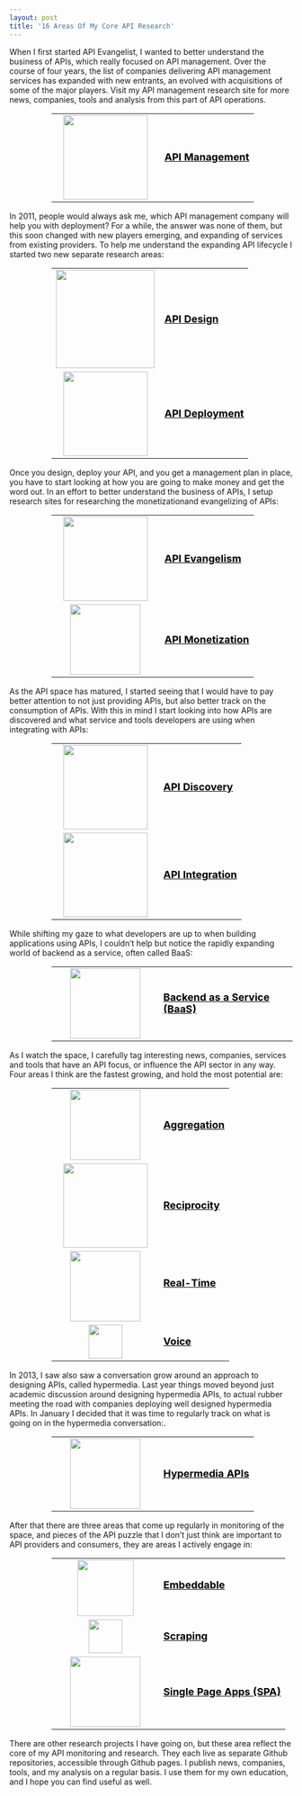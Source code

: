 ```yaml
---
layout: post
title: '16 Areas Of My Core API Research'
---
```

<p>When I first started API Evangelist, I wanted to better understand the business of APIs, which really focused on API management. Over the course of four years, the list of companies delivering API management services has expanded with new entrants, an evolved with acquisitions of some of the major players. Visit my API management research site for more news, companies, tools and analysis from this part of API operations.</p>
<table style="padding-left: 75px;" cellspacing="2" cellpadding="1" width="90%" align="center">
<tbody>
<tr>
<td width="175" align="center"><a href="http://bit.ly/19LhWlS"> <img src="https://s3.amazonaws.com/kinlane-productions/api-evangelist/services/api-management.png" alt="" width="150" align="center" /> </a></td>
<td style="padding-left: 10px;" align="left"><a style="font-size: 18px; color: #000;" href="http://bit.ly/19LhWlS"><strong>API Management</strong></a></td>
</tr>
</tbody>
</table>
<p>In 2011, people would always ask me, which API management company will help you with deployment? For a while, the answer was none of them, but this soon changed with new players emerging, and expanding of services from existing providers. To help me understand the expanding API lifecycle I started two new separate research areas:</p>
<table style="padding-left: 75px;" cellspacing="2" cellpadding="1" width="90%" align="center">
<tbody>
<tr>
<td width="175" align="center"><a href="http://bit.ly/19ICsXJ"> <img src="https://s3.amazonaws.com/kinlane-productions/api-evangelist/services/api-design.png" alt="" width="175" align="center" /></a></td>
<td style="padding-left: 10px;" align="left"><a style="font-size: 18px; color: #000;" href="http://bit.ly/19ICsXJ"><strong>API Design</strong></a></td>
</tr>
<tr>
<td width="175" align="center"><a href="http://bit.ly/19LhUKX" target="_blank"> <img src="https://s3.amazonaws.com/kinlane-productions/api-evangelist/services/api-deploy.jpg" alt="" width="150" align="center" /></a></td>
<td style="padding-left: 10px;" align="left"><a style="font-size: 18px; color: #000;" href="http://bit.ly/19LhUKX"><strong>API Deployment</strong></a></td>
</tr>
</tbody>
</table>
<p>Once you design, deploy your API, and you get a management plan in place, you have to start looking at how you are going to make money and get the word out. In an effort to better understand the business of APIs, I setup research sites for researching the monetizationand evangelizing of APIs:</p>
<table style="padding-left: 75px;" cellspacing="2" cellpadding="1" width="90%" align="center">
<tbody>
<tr>
<td width="175" align="center"><a href="http://bit.ly/1k7cIHv"> <img src="https://s3.amazonaws.com/kinlane-productions/api-evangelist/t-shirts/KL_InApiWeTrust-1000.png" alt="" width="150" align="center" /> </a></td>
<td style="padding-left: 10px;" align="left"><a style="font-size: 18px; color: #000;" href="http://bit.ly/1k7cIHv"><strong>API Evangelism</strong></a></td>
</tr>
<tr>
<td width="175" align="center"><a href="http://bit.ly/1hjxIug"> <img src="https://s3.amazonaws.com/kinlane-productions/bw-icons/bw-dollar-sign.png" alt="" width="125" align="center" /> </a></td>
<td style="padding-left: 10px;" align="left"><a style="font-size: 18px; color: #000;" href="http://bit.ly/1hjxIug"><strong>API Monetization</strong></a></td>
</tr>
</tbody>
</table>
<p>As the API space has matured, I started seeing that I would have to pay better attention to not just providing APIs, but also better track on the consumption of APIs. With this in mind I start looking into how APIs are discovered and what service and tools developers are using when integrating with APIs:</p>
<table style="padding-left: 75px;" cellspacing="1" cellpadding="1" width="90%" align="center">
<tbody>
<tr>
<td width="175" align="center"><a href="http://bit.ly/19IBYkv"> <img src="https://s3.amazonaws.com/kinlane-productions/api-evangelist/services/api-discovery.png" alt="" width="150" align="center" /> </a></td>
<td align="left"><a style="font-size: 18px; color: #000;" href="http://bit.ly/19IBYkv"><strong>API Discovery</strong></a></td>
</tr>
<tr>
<td width="175" align="center"><a href="http://bit.ly/15TuByV"> <img src="https://s3.amazonaws.com/kinlane-productions/api-evangelist/services/api-integration.png" alt="" width="150" align="center" /> </a></td>
<td align="left"><a style="font-size: 18px; color: #000;" href="http://bit.ly/15TuByV"><strong>API Integration</strong></a></td>
</tr>
</tbody>
</table>
<p>While shifting my gaze to what developers are up to when building applications using APIs, I couldn&rsquo;t help but notice the rapidly expanding world of backend as a service, often called BaaS:</p>
<table style="padding-left: 75px;" cellspacing="1" cellpadding="1" width="90%" align="center">
<tbody>
<tr>
<td width="175" align="center"><a href="http://bit.ly/18nRqRJ" target="_blank"> <img src="https://s3.amazonaws.com/kinlane-productions/api-evangelist/trends/baas-trends.png" alt="" width="125" align="center" /> </a></td>
<td align="left"><a style="font-size: 18px; color: #000;" href="http://bit.ly/18nRqRJ"><strong>Backend as a Service (BaaS)</strong></a></td>
</tr>
</tbody>
</table>
<p>As I watch the space, I carefully tag interesting news, companies, services and tools that have an API focus, or influence the API sector in any way. Four areas I think are the fastest growing, and hold the most potential are:</p>
<table style="padding-left: 75px;" cellspacing="1" cellpadding="1" width="90%" align="center">
<tbody>
<tr>
<td width="175" align="center"><a href="http://bit.ly/11RojT4"> <img src="https://s3.amazonaws.com/kinlane-productions/api-evangelist/trends/aggregation-trend.png" alt="" width="125" align="center" /> </a></td>
<td align="left"><a style="font-size: 18px; color: #000;" href="http://bit.ly/11RojT4"><strong>Aggregation</strong></a></td>
</tr>
<tr>
<td width="175" align="center"><a href="http://bit.ly/19Li6cS/"> <img src="https://s3.amazonaws.com/kinlane-productions/api-evangelist/trends/reciprocity-trends.png" alt="" width="150" align="center" /> </a></td>
<td align="left"><a style="font-size: 18px; color: #000;" href="http://bit.ly/19Li6cS"><strong>Reciprocity</strong></a></td>
</tr>
<tr>
<td width="175" align="center"><a href="http://bit.ly/11RorBM"> <img src="https://s3.amazonaws.com/kinlane-productions/api-evangelist/trends/real-time-2.jpg" alt="" width="125" align="center" /> </a></td>
<td style="padding-bottom: 15px;" align="left"><a style="font-size: 18px; color: #000;" href="http://bit.ly/11RorBM"><strong>Real-Time</strong></a></td>
</tr>
<tr>
<td width="175" align="center"><a href="http://bit.ly/10sgWQI"> <img src="https://s3.amazonaws.com/kinlane-productions/bw-icons/bw-microphone.png" alt="" width="60" align="center" /> </a></td>
<td align="left"><a style="font-size: 18px; color: #000;" href="http://bit.ly/10sgWQI"><strong>Voice</strong></a></td>
</tr>
</tbody>
</table>
<p>In 2013, I saw also saw a conversation grow around an approach to designing APIs, called hypermedia. Last year things moved beyond just academic discussion around designing hypermedia APIs, to actual rubber meeting the road with companies deploying well designed hypermedia APIs. In January I decided that it was time to regularly track on what is going on in the hypermedia conversation:.</p>
<table style="padding-left: 75px;" cellspacing="1" cellpadding="1" width="90%" align="center">
<tbody>
<tr>
<td width="175" align="center"><a href="http://bit.ly/1k7ffSf"> <img src="https://s3.amazonaws.com/kinlane-productions/bw-icons/bw-hypermedia.png" alt="" width="125" align="center" /> </a></td>
<td align="left"><a style="font-size: 18px; color: #000;" href="http://bit.ly/1k7ffSf"><strong>Hypermedia APIs</strong></a></td>
</tr>
</tbody>
</table>
<p>After that there are three areas that come up regularly in monitoring of the space, and pieces of the API puzzle that I don&rsquo;t just think are important to API providers and consumers, they are areas I actively engage in:</p>
<table style="padding-left: 75px;" cellspacing="1" cellpadding="1" width="90%" align="center">
<tbody>
<tr>
<td width="175" align="center"><a href="http://bit.ly/OHownu"> <img src="https://s3.amazonaws.com/kinlane-productions/api-evangelist/services/bw-embeddable.png" alt="" width="100" align="center" /> </a></td>
<td style="padding-bottom: 15px;" align="left"><a style="font-size: 18px; color: #000;" href="http://bit.ly/OHownu"><strong>Embeddable</strong></a></td>
</tr>
<tr>
<td width="175" align="center"><a href="http://bit.ly/1ktJbuk"> <img src="https://s3.amazonaws.com/kinlane-productions/bw-icons/bw-scraper.jpg" alt="" width="60" align="center" /> </a></td>
<td align="left"><a style="font-size: 18px; color: #000;" href="http://bit.ly/1ktJbuk"><strong>Scraping</strong></a></td>
</tr>
<tr>
<td width="175" align="center"><a href="http://bit.ly/14ikEgK"> <img src="https://s3.amazonaws.com/kinlane-productions/bw-icons/bw-single-page-app.png" alt="" width="125" align="center" /> </a></td>
<td align="left"><a style="font-size: 18px; color: #000;" href="http://bit.ly/14ikEgK"><strong>Single Page Apps (SPA)</strong></a></td>
</tr>
</tbody>
</table>
<p>There are other research projects I have going on, but these area reflect the core of my API monitoring and research. They each live as separate Github repositories, accessible through Github pages. I publish news, companies, tools, and my analysis on a regular basis. I use them for my own education, and I hope you can find useful as well.</p>
